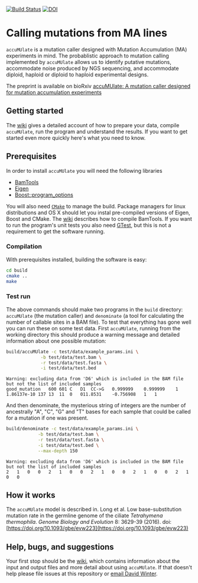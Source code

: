 [![Build Status](https://travis-ci.org/dwinter/accuMUlate.svg?branch=master)](https://travis-ci.org/dwinter/accuMUlate)
[![DOI](https://zenodo.org/badge/doi/10.5281/zenodo.19942.svg)](http://dx.doi.org/10.5281/zenodo.19942)
# Calling mutations from MA lines

`accuMUlate` is a mutation caller designed with Mutation Accumulation (MA)
experiments in mind. The probablistic approach to mutation calling implemented by 
`accuMUlate` allows us to identify putative mutations, accommodate noise produced
by NGS sequencing, and accommodate diploid, haploid or diploid to haploid
experimental designs.


The preprint is available on bioRxiv [accuMUlate: A mutation caller designed for mutation accumulation experiments](https://www.biorxiv.org/content/early/2017/09/14/182956)

## Getting started

The [wiki](https://github.com/dwinter/accuMUlate/wiki) gives a detailed account
of how to prepare your data, compile `accuMUlate`, run the program and understand the
results. If you want to get started even more quickly here's what you need to
know.

## Prerequisites 

In order to install `accuMUlate` you will need the following libraries

* [BamTools](https://github.com/pezmaster31/bamtools)
* [Eigen](http://eigen.tuxfamily.org/index.php?title=Main_Page)
* [Boost::program_options](http://www.boost.org/doc/libs/1_55_0/doc/html/program_options.html)

You will also need [`CMake`](https://cmake.org/) to manage the build. Package
managers for linux distributions and OS X should let you instal pre-compiled
versions of Eigen, Boost and CMake. The [wiki](https://github.com/dwinter/accuMUlate/wiki) 
describes how to compile BamTools. If you want to run the program's unit tests
you also need [GTest](https://github.com/google/googletest), but this is not a 
requirement to get the software running.

### Compilation

With prerequisites installed, building the software is easy:

```sh
cd build
cmake ..
make
```

### Test run

The above commands should make two programs in the `build` directory:
`accuMUlate` (the mutation caller) and `denominate` (a tool for calculating the
number of callable sites in a BAM file). To test that everything has gone well
you can run these on some test data. First `accuMUlate`, running from the
working directory this  should produce a warning message and detailed 
information about one possible mutation:


```sh
build/accuMUlate -c test/data/example_params.ini \
             -b test/data/test.bam \
             -r test/data/test.fasta \
             -i test/data/test.bed 
```

```
Warning: excluding data from 'D6' which is included in the BAM file but not the list of included samples
good_mutation	600	601	C	D1	CC->G	0.999999	0.999999	1	1.86137e-10	137	13	11	0	011.8531	-0.756908	1	1	
```

And then denominate, the mysterious string of integers are the number of
ancestrally "A", "C", "G" and "T" bases for each sample that could be called for
a mutation if one was present.

```sh
build/denominate -c test/data/example_params.ini \
            -b test/data/test.bam \
            -r test/data/test.fasta \
            -i test/data/test.bed \
            --max-depth 150
```

```
Warning: excluding data from 'D6' which is included in the BAM file but not the list of included samples
2	1	0	0	2	1	0	0	2	1	0	0	2	1	0	0	2	1	0   0	
```

## How it works

The `accuMUlate` model is described in. 
Long et al. Low base-substitution mutation rate in the germline genome of the 
ciliate *Tetrahymena thermophila*. *Genome Biology and Evolution* 8: 3629-39 
(2016). doi: [https://doi.org/10.1093/gbe/evw223](https://doi.org/10.1093/gbe/evw223)


## Help, bugs, and suggestions

Your first stop should be the [wiki](https://github.com/dwinter/accuMUlate/wiki), 
which contains information about the input and output files and more detail
about using `accuMUlate`. If that doesn't help please file issues at this
repository or [email David Winter](mailto:david.winter@gmail.com).
